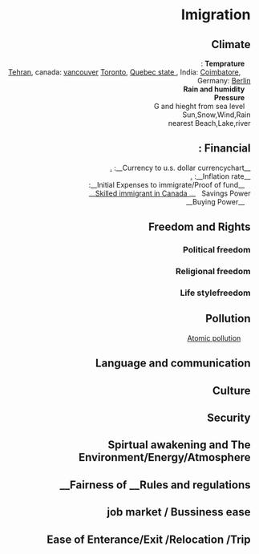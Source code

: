 <html dir="rtl">
<h1>Imigration </h1>
 <h2>	Climate	    </h2>
	
 &nbsp;&nbsp; __Temprature__ :  
	&nbsp;&nbsp;&nbsp;&nbsp;
		<a href="https://www.google.com/search?num=100&ei=xMJiW9OpM4Lt6ASs-o2wAw&q=+temperature+graph+tehran&oq=+temperature+graph+tehran"> Tehran</a>,
		canada: 
		<a href="https://www.holiday-weather.com/vancouver/averages/">vancouver</a>
		<a href="https://www.google.com/search?num=100&ei=fsNiW63pO8rX6ASMzqLYAw&q=temperature+graph+toronto&oq=temperature+graph+toronto">Toronto</a>,
		<a href="https://en.climate-data.org/region/62/#example0"> Quebec state </a>,
		India:
		<a href="https://en.climate-data.org/location/2788/">Coimbatore</a>,
		Germany:
		<a href="https://www.holiday-weather.com/berlin/averages/">Berlin</a>
<br>
&nbsp;&nbsp; __Rain and humidity__  <br>
&nbsp;&nbsp; __Pressure__  <br>
&nbsp;&nbsp; G and hieght from sea level <br>
Sun,Snow,Wind,Rain <br>
nearest Beach,Lake,river <br>
 <h2>Financial :</h2>
__Currency to u.s. dollar currencychart__:
<a href='https://www.xe.com/currencycharts/?from=IRR&to=USD&view=10Y'>
.</a>	<br>
__Inflation rate__:
<a href="https://www.google.com/search?q=countries+inflation+rate&ie=utf-8&oe=utf-8&client=firefox-b-ab">
.	</a>     <br>
&nbsp;&nbsp; __Initial Expenses to immigrate/Proof of fund__:<br>
<a href="https://www.canada.ca/en/immigration-refugees-citizenship/services/immigrate-canada/express-entry/documents/proof-funds.html"> Skilled immigrant in Canada </a>
__&nbsp;&nbsp; Savings Power__ <br>
&nbsp;&nbsp; __Buying Power__ <br>

	
 <h2> Freedom and Rights</h2>
	<h3>Political freedom </h3>
	<h3>Religional freedom </h3>
	<h3> Life stylefreedom </h3>

<h2> Pollution </h2>
   &nbsp;&nbsp;&nbsp;&nbsp;  <a href="https://www.mpg.de/11583624/original-1508156177.jpg?t=eyJ3aWR0aCI6MTQwMCwib2JqX2lkIjoxMTU4MzYyNH0=--89a145434832f20e7ee237570e87985767547d5d"> Atomic pollution</a>
<h2> Language and communication </h2>
  <h2> Culture </h2>
  <h2> Security </h2>
  <h2> Spirtual awakening and The Environment/Energy/Atmosphere </h2>
  <h2> Fairness of __Rules and regulations__ </h2>
  <h2> job market / Bussiness ease </h2>
  <h2> Ease of Enterance/Exit /Relocation /Trip </h2>
</html>
